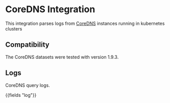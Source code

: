# CoreDNS Integration

This integration parses logs from [CoreDNS](https://coredns.io/) instances running in kubernetes clusters

## Compatibility

The CoreDNS datasets were tested with version 1.9.3.

## Logs

CoreDNS query logs.

{{fields "log"}}
